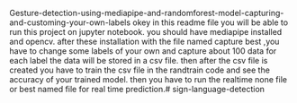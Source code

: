 Gesture-detection-using-mediapipe-and-randomforest-model-capturing-and-customing-your-own-labels
okey in this readme file you will be able to run this project on jupyter notebook. you should have mediapipe installed and opencv. after these installation with the file named capture best ,you have to change some labels of your own and capture about 100 data for each label the data will be stored in a csv file. then after the csv file is created you have to train the csv file in the randtrain code and see the accuracy of your trained model. then you have to run the realtime none file or best named file for real time prediction.# sign-language-detection

